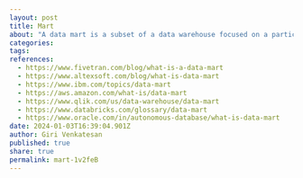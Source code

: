 ```yaml
---
layout: post
title: Mart
about: "A data mart is a subset of a data warehouse focused on a particular line of business, department, or subject area. Data marts make specific data available to a defined group of users, which allows those users to quickly access critical insights without wasting time searching through an entire data warehouse. For example, many companies may have a data mart that aligns with a specific department in the business, such as finance, sales, or marketing."
categories:
tags:
references:
  - https://www.fivetran.com/blog/what-is-a-data-mart
  - https://www.altexsoft.com/blog/what-is-data-mart
  - https://www.ibm.com/topics/data-mart
  - https://aws.amazon.com/what-is/data-mart
  - https://www.qlik.com/us/data-warehouse/data-mart
  - https://www.databricks.com/glossary/data-mart
  - https://www.oracle.com/in/autonomous-database/what-is-data-mart
date: 2024-01-03T16:39:04.901Z
author: Giri Venkatesan
published: true
share: true
permalink: mart-1v2feB
---
```

